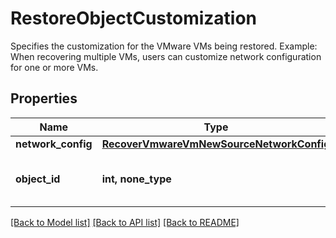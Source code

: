 # RestoreObjectCustomization

Specifies the customization for the VMware VMs being restored. Example: When recovering multiple VMs, users can customize network configuration for one or more VMs.

## Properties
Name | Type | Description | Notes
------------ | ------------- | ------------- | -------------
**network_config** | [**RecoverVmwareVmNewSourceNetworkConfig**](RecoverVmwareVmNewSourceNetworkConfig.md) |  | [optional] 
**object_id** | **int, none_type** | Specifies the object id of the VM. | [optional] 

[[Back to Model list]](../README.md#documentation-for-models) [[Back to API list]](../README.md#documentation-for-api-endpoints) [[Back to README]](../README.md)


